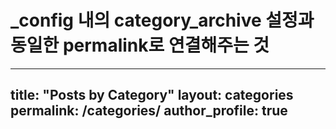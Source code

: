 # _config 내의 category_archive 설정과 동일한 permalink로 연결해주는 것
---
title: "Posts by Category"
layout: categories
permalink: /categories/
author_profile: true
---
